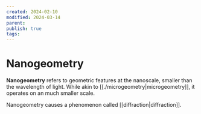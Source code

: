 ```yaml
---
created: 2024-02-10
modified: 2024-03-14
parent: 
publish: true
tags: 
---
```


# Nanogeometry
**Nanogeometry** refers to geometric features at the nanoscale, smaller than the wavelength of light. While akin to [[./microgeometry|microgeometry]], it operates on an much smaller scale.

Nanogeometry causes a phenomenon called [[diffraction|diffraction]].
